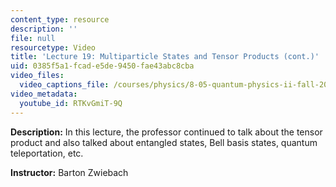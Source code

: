 ```yaml
---
content_type: resource
description: ''
file: null
resourcetype: Video
title: 'Lecture 19: Multiparticle States and Tensor Products (cont.)'
uid: 0385f5a1-fcad-e5de-9450-fae43abc8cba
video_files:
  video_captions_file: /courses/physics/8-05-quantum-physics-ii-fall-2013/video-lectures/lecture-19-multiparticle-states-and-tensor-products-cont./RTKvGmiT-9Q.vtt
video_metadata:
  youtube_id: RTKvGmiT-9Q
---
```


**Description:** In this lecture, the professor continued to talk about the tensor product and also talked about entangled states, Bell basis states, quantum teleportation, etc.

**Instructor:** Barton Zwiebach